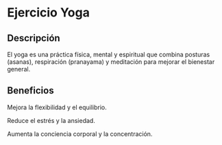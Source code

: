 # Ejercicio Yoga

## Descripción

El yoga es una práctica física, mental y espiritual que combina posturas (asanas), respiración (pranayama) y meditación para mejorar el bienestar general.

## Beneficios

Mejora la flexibilidad y el equilibrio.

Reduce el estrés y la ansiedad.

Aumenta la conciencia corporal y la concentración.